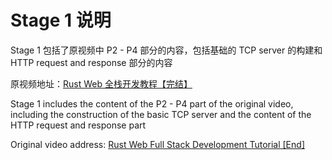 # Stage 1 说明
Stage 1 包括了原视频中 P2 - P4 部分的内容，包括基础的 TCP server 的构建和 HTTP request and response 部分的内容

原视频地址：[Rust Web 全栈开发教程【完结】](https://www.bilibili.com/medialist/play/watchlater/BV1RP4y1G7KF)

Stage 1 includes the content of the P2 - P4 part of the original video, including the construction of the basic TCP server and the content of the HTTP request and response part

Original video address: [Rust Web Full Stack Development Tutorial [End]](https://www.bilibili.com/medialist/play/watchlater/BV1RP4y1G7KF)